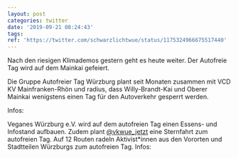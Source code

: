 ```yaml
---
layout: post
categories: twitter
date: '2019-09-21 08:24:43'
tags: 
ref: 'https://twitter.com/schwarzlichtwue/status/1175324966675517440'
---
```

Nach den riesigen Klimademos gestern geht es heute weiter. Der Autofreie Tag wird auf dem Mainkai gefeiert.

Die Gruppe Autofreier Tag Würzburg plant seit Monaten zusammen mit VCD KV Mainfranken-Rhön und radius, dass Willy-Brandt-Kai und Oberer Mainkai wenigstens einen Tag für den Autoverkehr gesperrt werden.

Infos: 

Veganes Würzburg e.V. wird auf dem autofreien Tag einen Essens- und Infostand aufbauen. Zudem plant [@vkwue_jetzt](https://twitter.com/vkwue_jetzt) eine Sternfahrt zum autofreien Tag. Auf 12 Routen radeln Aktivist\*innen aus den Vororten und Stadtteilen Würzburgs zum autofreien Tag. Infos: 